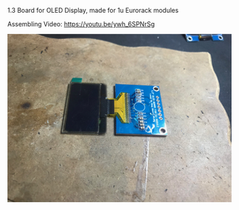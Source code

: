 1.3 Board for OLED Display, made for 1u Eurorack modules

Assembling Video: https://youtu.be/ywh_6SPNrSg

![Alt text](1_3_OLED_FOR_1U.jpg?raw=true "Title")
